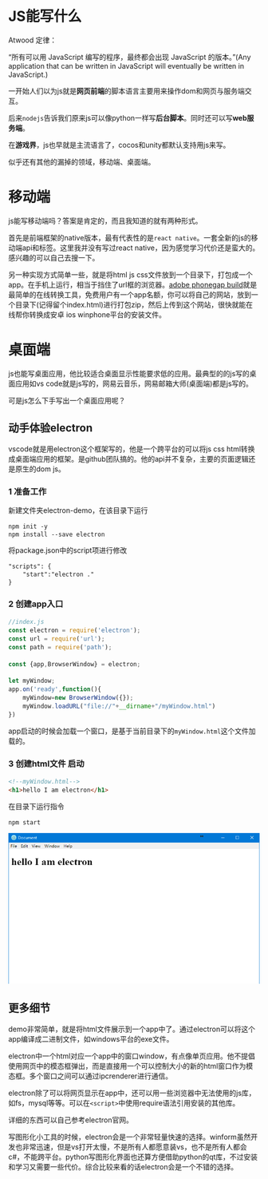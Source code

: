 # JS能写什么
Atwood 定律：

“所有可以用 JavaScript 编写的程序，最终都会出现 JavaScript 的版本。”(Any application that can be written in JavaScript will eventually be written in JavaScript.)

一开始人们以为js就是**网页前端**的脚本语言主要用来操作dom和网页与服务端交互。

后来`nodejs`告诉我们原来js可以像python一样写**后台脚本**。同时还可以写**web服务端**。

在**游戏界**，js也早就是主流语言了，cocos和unity都默认支持用js来写。

似乎还有其他的漏掉的领域，移动端、桌面端。
# 移动端
js能写移动端吗？答案是肯定的，而且我知道的就有两种形式。

首先是前端框架的native版本，最有代表性的是`react native`。一套全新的js的移动端api和标签。这里我并没有写过react native，因为感觉学习代价还是蛮大的。感兴趣的可以自己去搜一下。

另一种实现方式简单一些，就是将html js css文件放到一个目录下，打包成一个app。在手机上运行，相当于挡住了url框的浏览器。[adobe phonegap build](https://build.phonegap.com/)就是最简单的在线转换工具，免费用户有一个app名额，你可以将自己的网站，放到一个目录下(记得留个index.html)进行打包zip，然后上传到这个网站，很快就能在线帮你转换成安卓 ios winphone平台的安装文件。
# 桌面端
js也能写桌面应用，他比较适合桌面显示性能要求低的应用。最典型的的js写的桌面应用如vs code就是js写的，网易云音乐，网易邮箱大师(桌面端)都是js写的。

可是js怎么下手写出一个桌面应用呢？
## 动手体验electron
vscode就是用electron这个框架写的，他是一个跨平台的可以将js css html转换成桌面端应用的框架。是github团队搞的。他的api并不复杂，主要的页面逻辑还是原生的dom js。
### 1 准备工作
新建文件夹electron-demo，在该目录下运行
```
npm init -y
npm install --save electron
```
将package.json中的script项进行修改
```
"scripts": {
    "start":"electron ."
}
```
### 2 创建app入口
```js
//index.js
const electron = require('electron');
const url = require('url');
const path = require('path');

const {app,BrowserWindow} = electron;

let myWindow;
app.on('ready',function(){
    myWindow=new BrowserWindow({});
    myWindow.loadURL("file://"+__dirname+"/myWindow.html")
})
```
app启动的时候会加载一个窗口，是基于当前目录下的`myWindow.html`这个文件加载的。
### 3 创建html文件 启动
```html
<!--myWindow.html-->
<h1>hello I am electron</h1>
```
在目录下运行指令 
```
npm start
```
![image](img/electron.jpg)

## 更多细节
demo非常简单，就是将html文件展示到一个app中了。通过electron可以将这个app编译成二进制文件，如windows平台的exe文件。  

electron中一个html对应一个app中的窗口window，有点像单页应用。他不提倡使用网页中的模态框弹出，而是直接用一个可以控制大小的新的html窗口作为模态框。多个窗口之间可以通过ipcrenderer进行通信。  

electron除了可以将网页显示在app中，还可以用一些浏览器中无法使用的js库，如fs，mysql等等。可以在`<script>`中使用require语法引用安装的其他库。

详细的东西可以自己参考electron官网。

写图形化小工具的时候，electron会是一个非常轻量快速的选择。winform虽然开发也非常迅速，但是vs打开太慢，不是所有人都愿意装vs，也不是所有人都会c#，不能跨平台。python写图形化界面也还算方便借助python的qt库，不过安装和学习又需要一些代价。综合比较来看的话electron会是一个不错的选择。
